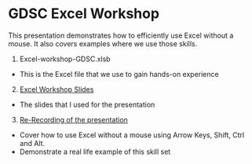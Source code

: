 # GDSC Excel Workshop

This presentation demonstrates how to efficiently use Excel without a mouse. It also covers examples where we use those skills.

1. Excel-workshop-GDSC.xlsb
- This is the Excel file that we use to gain hands-on experience
2. [Excel Workshop Slides](https://docs.google.com/presentation/d/13yzP0EBVWEAaTljG87NsRtZY3cFQIKnClmTyni7NXcE/edit?usp=sharing)
- The slides that I used for the presentation
3. [Re-Recording of the presentation](https://youtu.be/1zCfLwddtUs) 
- Cover how to use Excel without a mouse using Arrow Keys, Shift, Ctrl and Alt.
- Demonstrate a real life example of this skill set
